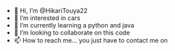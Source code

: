 - 👋 Hi, I’m @HikariTouya22
- 👀 I’m interested in cars
- 🌱 I’m currently learning a python and java
- 💞️ I’m looking to collaborate on this code
- 📫 How to reach me... you just have to contact me on 

<!---
HikariTouya22/HikariTouya22 is a ✨ special ✨ repository because its `README.md` (this file) appears on your GitHub profile.
You can click the Preview link to take a look at your changes.
--->
